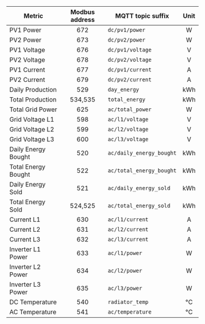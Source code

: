 |Metric|Modbus address|MQTT topic suffix|Unit|
|---|:-:|---|:-:|
|PV1 Power|672|`dc/pv1/power`|W|
|PV2 Power|673|`dc/pv2/power`|W|
|PV1 Voltage|676|`dc/pv1/voltage`|V|
|PV2 Voltage|678|`dc/pv2/voltage`|V|
|PV1 Current|677|`dc/pv1/current`|A|
|PV2 Current|679|`dc/pv2/current`|A|
|Daily Production|529|`day_energy`|kWh|
|Total Production|534,535|`total_energy`|kWh|
|Total Grid Power|625|`ac/total_power`|W|
|Grid Voltage L1|598|`ac/l1/voltage`|V|
|Grid Voltage L2|599|`ac/l2/voltage`|V|
|Grid Voltage L3|600|`ac/l3/voltage`|V|
|Daily Energy Bought|520|`ac/daily_energy_bought`|kWh|
|Total Energy Bought|522|`ac/total_energy_bought`|kWh|
|Daily Energy Sold|521|`ac/daily_energy_sold`|kWh|
|Total Energy Sold|524,525|`ac/total_energy_sold`|kWh|
|Current L1|630|`ac/l1/current`|A|
|Current L2|631|`ac/l2/current`|A|
|Current L3|632|`ac/l3/current`|A|
|Inverter L1 Power|633|`ac/l1/power`|W|
|Inverter L2 Power|634|`ac/l2/power`|W|
|Inverter L3 Power|635|`ac/l3/power`|W|
|DC Temperature|540|`radiator_temp`|°C|
|AC Temperature|541|`ac/temperature`|°C|
